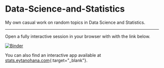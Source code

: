 # Data-Science-and-Statistics
My own casual work on random topics in Data Science and Statistics.

---

Open a fully interactive session in your browser with with the link below.

[![Binder](https://mybinder.org/badge_logo.svg)](https://mybinder.org/v2/gh/eytanohana/Data-Science-and-Statistics/master)

You can also find an interactive app available at [stats.eytanohana.com](http://stats.eytanohana.com){:target="_blank"}.
